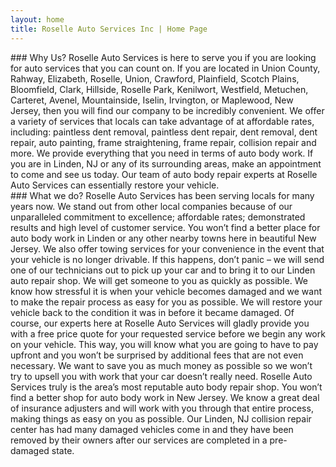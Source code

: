 ```yaml
---
layout: home
title: Roselle Auto Services Inc | Home Page
---
```


<section class="intro">
### Why Us?
Roselle Auto Services is here to serve you if you are looking for auto services that you can count on. If you are located in Union County, Rahway, Elizabeth, Roselle, Union, Crawford, Plainfield, Scotch Plains, Bloomfield, Clark, Hillside, Roselle Park, Kenilwort, Westfield, Metuchen, Carteret, Avenel, Mountainside, Iselin, Irvington, or Maplewood, New Jersey, then you will find our company to be incredibly convenient. We offer a variety of services that locals can take advantage of at affordable rates, including: paintless dent removal, paintless dent repair, dent removal, dent repair, auto painting, frame straightening, frame repair, collision repair and more. We provide everything that you need in terms of auto body work. If you are in Linden, NJ or any of its surrounding areas, make an appointment to come and see us today. Our team of auto body repair experts at Roselle Auto Services can essentially restore your vehicle.
</section>
<section class="work">
### What we do?
Roselle Auto Services has been serving locals for many years now. We stand out from other local companies because of our unparalleled commitment to excellence; affordable rates; demonstrated results and high level of customer service. You won’t find a better place for auto body work in Linden or any other nearby towns here in beautiful New Jersey. We also offer towing services for your convenience in the event that your vehicle is no longer drivable. If this happens, don’t panic – we will send one of our technicians out to pick up your car and to bring it to our Linden auto repair shop. We will get someone to you as quickly as possible. We know how stressful it is when your vehicle becomes damaged and we want to make the repair process as easy for you as possible. We will restore your vehicle back to the condition it was in before it became damaged. Of course, our experts here at Roselle Auto Services will gladly provide you with a free price quote for your requested service before we begin any work on your vehicle. This way, you will know what you are going to have to pay upfront and you won’t be surprised by additional fees that are not even necessary. We want to save you as much money as possible so we won’t try to upsell you with work that your car doesn’t really need. Roselle Auto Services truly is the area’s most reputable auto body repair shop. You won’t find a better shop for auto body work in New Jersey. We know a great deal of insurance adjusters and will work with you through that entire process, making things as easy on you as possible. Our Linden, NJ collision repair center has had many damaged vehicles come in and they have been removed by their owners after our services are completed in a pre-damaged state.
</section>